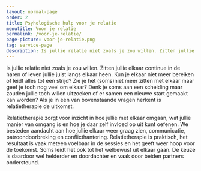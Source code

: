```yaml
---
layout: normal-page
order: 2
title: Psyhologische hulp voor je relatie
menutitle: Voor je relatie
permalink: /voor-je-relatie/
page-picture: voor-je-relatie.png
tag: service-page
description: Is jullie relatie niet zoals je zou willen. Zitten jullie elkaar continue in de haren of leven jullie juist langs elkaar heen.
---
```


Is jullie relatie niet zoals je zou willen. Zitten jullie elkaar
continue in de haren of leven jullie juist langs elkaar heen. Kun je
elkaar niet meer bereiken of leidt alles tot een strijd? Zie je het
(soms)niet meer zitten met elkaar maar geef je toch nog veel om elkaar?
Denk je soms aan een scheiding maar zouden jullie toch willen uitzoeken
of er samen een nieuwe start gemaakt kan worden? Als je in een van
bovenstaande vragen herkent is relatietherapie de uitkomst.

Relatietherapie zorgt voor inzicht in hoe jullie met elkaar omgaan, wat
jullie manier van omgang is en hoe je daar zelf invloed op uit kunt
oefenen. We besteden aandacht aan hoe jullie elkaar weer graag zien, communicatie,
patroondoorbreking en conflicthantering. Relatietherapie is praktisch,
het resultaat is vaak meteen voelbaar in de sessies en het geeft weer
hoop voor de toekomst. Soms leidt het ook tot het welbewust uit elkaar
gaan. De keuze is daardoor wel helderder en doordachter en vaak door
beiden partners ondersteund.
